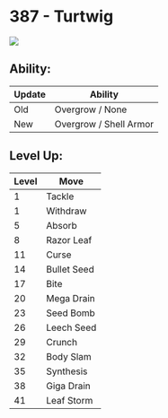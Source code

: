 # 387 - Turtwig
![][387]

## Ability:

Update | Ability
---    | ---
Old    | Overgrow / None
New    | Overgrow / Shell Armor

## Level Up:

Level | Move
---   | ---
  1   | Tackle
  1   | Withdraw
  5   | Absorb
  8   | Razor Leaf
 11   | Curse
 14   | Bullet Seed
 17   | Bite
 20   | Mega Drain
 23   | Seed Bomb
 26   | Leech Seed
 29   | Crunch
 32   | Body Slam
 35   | Synthesis
 38   | Giga Drain
 41   | Leaf Storm



[387]: /img/pokemon/387.png
